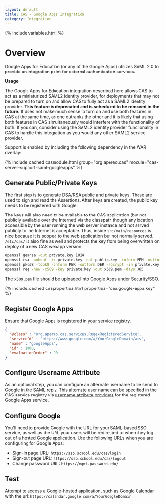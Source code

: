 ```yaml
---
layout: default
title: CAS - Google Apps Integration
category: Integration
---
```


{% include variables.html %}

# Overview

Google Apps for Education (or any of the Google Apps) utilizes SAML 2.0 to provide an
integration point for external authentication services.

<div class="alert alert-warning"><strong>Usage</strong>
<p>The Google Apps for Education integration described here allows CAS to act as a miniaturized SAML2 identity provider, 
for deployments that may not be prepared to turn on and allow CAS to fully act as a SAML2 identity provider. 
<strong>This feature is deprecated and is scheduled to be removed in the future.</strong> It does not
make much sense to turn on and use both features in CAS at the same time, as one outranks the other and it is likely
that using both features in CAS simultaneously would interfere with the functionality of both. If you can, consider using
the SAML2 identity provider functionality in CAS to handle this integration as you would any other SAML2 service provider.</p>
</div>

Support is enabled by including the following dependency in the WAR overlay:

{% include_cached casmodule.html group="org.apereo.cas" module="cas-server-support-saml-googleapps" %}

## Generate Public/Private Keys

The first step is to generate DSA/RSA public and private keys. These are used to sign and read the Assertions.
After keys are created, the public key needs to be registered with Google.

The keys will also need to be available to the CAS application (but not publicly available over the Internet)
via the classpath though any location accessible by the user running the web server
instance and not served publicly to the Internet is acceptable.  Thus, inside `src/main/resources` is
nice because it is scoped to the web application but not normally served. `/etc/cas/`
is also fine as well and protects the key from being overwritten on deploy of a new CAS webapp version.

```bash
openssl genrsa -out private.key 1024
openssl rsa -pubout -in private.key -out public.key -inform PEM -outform DER
openssl pkcs8 -topk8 -inform PER -outform DER -nocrypt -in private.key -out private.p8
openssl req -new -x509 -key private.key -out x509.pem -days 365
```

The `x509.pem` file should be uploaded into Google Apps under Security/SSO.

{% include_cached casproperties.html properties="cas.google-apps.key" %}

## Register Google Apps

Ensure that Google Apps is registered in your [service registry](../services/Service-Management.html).

```json
{
  "@class" : "org.apereo.cas.services.RegexRegisteredService",
  "serviceId" : "https://www.google.com/a/YourGoogleDomain/acs",
  "name" : "googleApps",
  "id" : 1000,
  "evaluationOrder" : 10
}
```

## Configure Username Attribute

As an optional step, you can configure an alternate username to be send to Google in the SAML reply. This alternate user name
can be specified in the CAS service registry via [username attribute providers](../services/Service-Management.html)
for the registered Google Apps service.

## Configure Google

You'll need to provide Google with the URL for your SAML-based SSO service, as well as the URL your users will
be redirected to when they log out of a hosted Google application.
Use the following URLs when you are configuring for Google Apps:

* Sign-in page URL: `https://sso.school.edu/cas/login`
* Sign-out page URL: `https://sso.school.edu/cas/logout`
* Change password URL: `https://mgmt.password.edu/`

## Test

Attempt to access a Google-hosted application, such as Google Calendar
with the url: `https://calendar.google.com/a/YourGoogleDomain`
